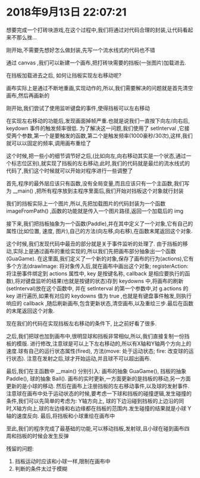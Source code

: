 # 2018年9月13日 22:07:21

想要完成一个打砖块游戏,在这个过程中,我们将通过对代码合理的封装,让代码看起来不那么挫...

刚开始,不需要先想好怎么做封装,先写一个流水线式的代码也不错

通过 canvas ,我们可以新建一个画布,把打砖块需要的挡板(一张图片)加载进去.

在挡板加载进去之后, 如何让挡板实现左右移动呢?

画布实际上是通过不断地重画,实现动作的,所以,我们需要解决的问题就是首先清空画布,然后再画新的

刚开始,我们尝试了使用监听键盘的事件,使得挡板可以左右移动

在实现左右移动的功能后,发现画面掉帧严重.也就是说我们一直按下向左/向右后, keydown 事件的触发频率很低.
为了解决这一问题,我们使用了 setInterval ,它接受两个参数,第一个是要触发的函数,第二个是触发频率(1000豪秒/30次),这样,我们就可以以固定的频率,调用画布重绘了

这个时候,把一些小的细节调节好之后,(比如向左,向右移动其实是一个状态,通过一个标志位区别),就实现了挡板的左右移动,此时,我们的代码就是最烂的流水线式的代码了,我们这个时候就可以开始对程序进行一些调整了

首先,程序的最外层应该只有函数,没有全局变量,而且应该只有一个主函数,我们写为 __main() ,把所有程序放到主程序里面后,我们开始对挡板这个对象就行封装

我们的挡板实际上一个图片,所以,先把加载图片的代码封装为一个函数 imageFromPath() ,函数的功能就是传入一个图片路径,返回一个加载后的 img

接下来,我们把挡板抽象为一个函数(Paddle),并在其中定义了一个对象,它有自己的属性(比如位置, 速度, 图片),自己的方法(向左移,向右移),在函数末尾返回这个对象.

这个时候,我们发现代码中最丑的部分就是关于事件监听的处理了.
由于挡板的移动,实际上是通过画布的重绘实现的,所以我们先把画布部分抽象出一个函数(GuaGame).
在这里面,我们定义了一个新的对象,保存了画布的行为(actions),它有多个方法(drawImage: 将对象传入后,就在画布中画出这个对象; registerAction: 将注册事件绑定到 actions 属性中, key 是按键名称, callback 是相应要执行的函数),将对键盘监听的结果(也就是按键的状态)存到 keydowns 中,将画布的刷新(setInterval)放在这个函数中, 并在 setInterval 的第一个参数中,对 g.actions 的 key 进行遍历,如果有对应的 keydowns 值为 true ,也就是有键盘事件触发,则执行响应的 callback ,随后刷新画布,包含更新状态,清空画布,以及重绘三步.最后在函数的末尾返回这个对象.

现在我们的代码在实现挡板左右移动的条件下, 比之前好看了很多.

之后,我们把球也加到画布中,很明显球和挡板非常相似,所以,我们直接复制一份挡板的模版.
进行修改,注意球是可以上下左右移动的,所以有X轴和Y轴两个方向上的速度.球有自己的运行状态属性(fired), 方法(move: 处于运动状态; fire: 改变球的运行状态).
注意在发射之后,球才开始运动,并且球不可以超出画布.

最后,我们在主函数中 __main() 分别引入: 画布的抽象 GuaGame(), 挡板的抽象 Paddle(), 球的抽象 Ball().
画布的实时更新,一方面更新的是挡板的移动,另一方面更新的是小球的移动.
然后在画布上注册挡板的左右移动事件,以及球的发射事件.
注意球在画布中处于运动状态的时候,要考虑一下球和挡板的碰撞逻辑,发生碰撞的条件,我们可以先简单的考虑为: Y轴方向上, 球的下边沿碰到挡板的上边沿的同时,X轴方向上,球的左边缘和右边缘都在挡板的范围内.发生碰撞的结果就是小球 Y 轴的速度反向.
最后,将挡板和小球重绘在画布中

至此,我们的程序完成了最基础的功能,可以移动挡板,发射球,且小球在碰到画布四周和挡板的时候会发生反弹

残留的问题: 
1. 挡板运动时应该和小球一样,限制在画布中
2. 判断的条件太过于模糊